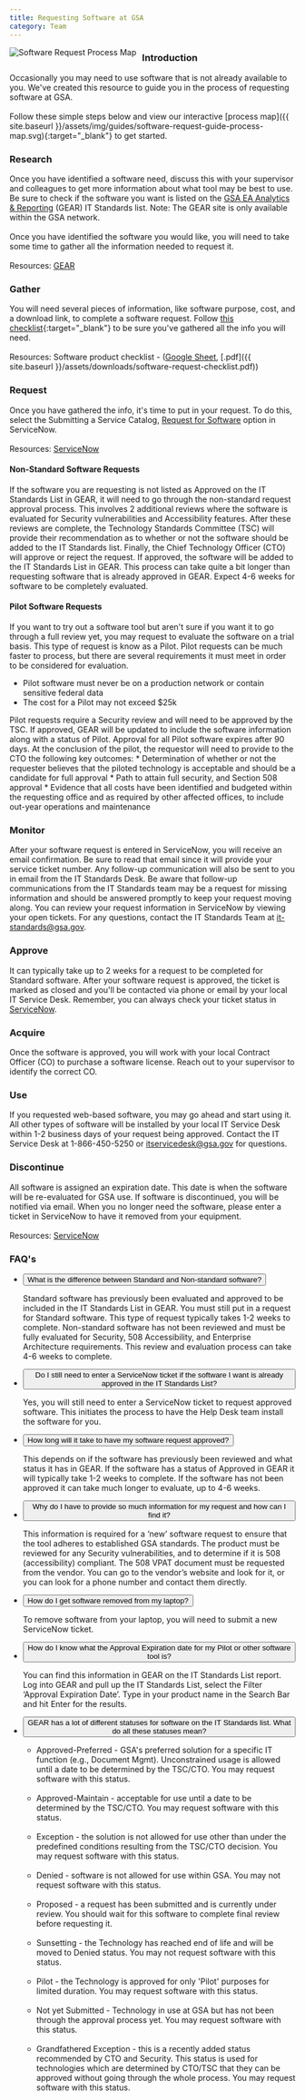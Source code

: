 ```yaml
---
title: Requesting Software at GSA
category: Team
---
```


  <a href="{{ site.baseurl }}/assets/img/guides/software-request-guide-process-map.svg" target="_blank"><img src="{{ site.baseurl }}/assets/img/guides/software-request-process-map.png"
    alt="Software Request Process Map"
    style="float: left;  margin-right: 10px;"></a>

### Introduction

Occasionally you may need to use software that is not already available to you. We've created this resource to guide you in the process of requesting software at GSA.<br>
<br>Follow these simple steps below and view our interactive [process map]({{ site.baseurl }}/assets/img/guides/software-request-guide-process-map.svg){:target="_blank"} to get started.

### Research
Once you have identified a software need, discuss this with your supervisor and colleagues to get more information about what tool may be best to use. Be sure to check if the software you want is listed on the [GSA EA Analytics & Reporting](https://ea.gsa.gov/#!/itstandards) (GEAR) IT Standards list. Note: The GEAR site is only available within the GSA network.<br><br> Once you have identified the software you would like, you will need to take some time to gather all the information needed to request it.
<br>
<br>
Resources: [GEAR](https://ea.gsa.gov/#!/itstandards)

### Gather
You will need several pieces of information, like software purpose, cost, and a download link, to complete a software request. Follow [this checklist](https://docs.google.com/a/gsa.gov/spreadsheets/d/1zIyZGdmEuWUeuko7yEaupETz2YGJQpOumHwiUntul64/edit?usp=sharing){:target="_blank"} to be sure you've gathered all the info you will need.
<br>
<br>
Resources: Software product checklist - ([Google Sheet](https://docs.google.com/a/gsa.gov/spreadsheets/d/1zIyZGdmEuWUeuko7yEaupETz2YGJQpOumHwiUntul64/edit?usp=sharing), [.pdf]({{ site.baseurl }}/assets/downloads/software-request-checklist.pdf))

### Request
Once you have gathered the info, it's time to put in your request. To do this, select the Submitting a Service Catalog, [Request for Software](https://gsa.service-now.com/GSA_Self-Service/software.do) option in ServiceNow.
<br>
<br>
Resources: [ServiceNow](https://gsa.service-now.com/GSA_Self-Service/software.do)

#### Non-Standard Software Requests
If the software you are requesting is not listed as Approved on the IT Standards List in GEAR, it will need to go through the non-standard request approval process. This involves 2 additional reviews where the software is evaluated for Security vulnerabilities and Accessibility features. After these reviews are complete, the Technology Standards Committee (TSC) will provide their recommendation as to whether or not the software should be added to the IT Standards list. Finally, the Chief Technology Officer (CTO) will approve or reject the request. If approved, the software will be added to the IT Standards List in GEAR. This process can take quite a bit longer than requesting software that is already approved in GEAR. Expect 4-6 weeks for software to be completely evaluated.

#### Pilot Software Requests
If you want to try out a software tool but aren't sure if you want it to go through a full review yet, you may request to evaluate the software on a trial basis. This type of request is know as a Pilot. Pilot requests can be much faster to process, but there are several requirements it must meet in order to be considered for evaluation.
<ul><li>Pilot software must never be on a production network or contain sensitive federal data</li><li>The cost for a Pilot may not exceed $25k</li></ul>
Pilot requests require a Security review and will need to be approved by the TSC. If approved, GEAR will be updated to include the software information along with a status of Pilot. Approval for all Pilot software expires after 90 days.
At the conclusion of the pilot, the requestor will need to provide to the CTO the following key outcomes:
* Determination of whether or not the requester believes that the piloted technology is acceptable and should be a candidate for full approval
* Path to attain full security, and Section 508 approval
* Evidence that all costs have been identified and budgeted within the requesting office and as required by other affected offices, to include out-year operations and maintenance

### Monitor
After your software request is entered in ServiceNow, you will receive an email confirmation. Be sure to read that email since it will provide your service ticket number.  Any follow-up communication will also be sent to you in email from the IT Standards Desk. Be aware that follow-up communications from the IT Standards team may be a request for missing information and should be answered promptly to keep your request moving along. You can review your request information in ServiceNow by viewing your open tickets. For any questions, contact the IT Standards Team at it-standards@gsa.gov.

### Approve
It can typically take up to 2 weeks for a request to be completed for Standard software. After your software request is approved, the ticket is marked as closed and you'll be contacted via phone or email by your local IT Service Desk. Remember, you can always check your ticket status in [ServiceNow](https://gsa.service-now.com/GSA_Self-Service/home.do).

### Acquire
Once the software is approved, you will work with your local Contract Officer (CO) to purchase a software license. Reach out to your supervisor to identify the correct CO.

### Use
If you requested web-based software, you may go ahead and start using it.
All other types of software will be installed by your local IT Service Desk within 1-2 business days of your request being approved. Contact the IT Service Desk at 1-866-450-5250 or itservicedesk@gsa.gov for questions.

### Discontinue
All software is assigned an expiration date. This date is when the software will be re-evaluated for GSA use. If software is discontinued, you will be notified via email.
When you no longer need the software, please enter a ticket in ServiceNow to have it removed from your equipment.
<br>
<br>
Resources: [ServiceNow](#)

### FAQ's

<ul class="usa-accordion">
  <li>
    <button class="usa-accordion-button"
      aria-expanded="true" aria-controls="Question-1">
      What is the difference between Standard and Non-standard software?
    </button>
    <div id="Question-1" class="usa-accordion-content">
      <p>
      Standard software has previously been evaluated and approved to be included in the IT Standards List in GEAR. You must still put in a request for Standard software. This type of request typically takes 1-2 weeks to complete.
      Non-standard software has not been reviewed and must be fully evaluated for Security, 508 Accessibility, and Enterprise Architecture requirements. This review and evaluation process can take 4-6 weeks to complete.
      </p>
    </div>
  </li>
  <li>
    <button class="usa-accordion-button"
      aria-controls="Question-2">
      Do I still need to enter a ServiceNow ticket if the software I want is already approved in the IT Standards List?
    </button>
    <div id="Question-2" class="usa-accordion-content">
      <p>
      Yes, you will still need to enter a ServiceNow ticket to request approved software. This initiates the process to have the Help Desk team install the software for you.
      </p>
    </div>
  </li>
  <li>
    <button class="usa-accordion-button"
      aria-controls="Question-3">
      How long will it take to have my software request approved?
    </button>
    <div id="Question-3" class="usa-accordion-content">
      <p>
      This depends on if the software has previously been reviewed and what status it has in GEAR. If the software has a status of Approved in GEAR it will typically take 1-2 weeks to complete. If the software has not been approved it can take much longer to evaluate, up to 4-6 weeks.
      </p>
    </div>
  </li>
  <li>
    <button class="usa-accordion-button"
      aria-controls="Question-4">
      Why do I have to provide so much information for my request and how can I find it?
    </button>
    <div id="Question-4" class="usa-accordion-content">
      <p>
      This information is required for a ‘new’ software request to ensure that the tool adheres to established GSA standards.  The product must be reviewed for any Security vulnerabilities, and to determine if it is 508 (accessibility) compliant.  The 508 VPAT document must be requested from the vendor. You can go to the vendor’s website and look for it, or you can look for a phone number and contact them directly.
      </p>
    </div>
  </li>
  <li>
    <button class="usa-accordion-button"
      aria-controls="Question-5">
      How do I get software removed from my laptop?
    </button>
    <div id="Question-5" class="usa-accordion-content">
      <p>
      To remove software from your laptop, you will need to submit a new ServiceNow ticket.
      </p>
    </div>
  </li>
  <li>
    <button class="usa-accordion-button"
      aria-controls="Question-6">
      How do I know what the Approval Expiration date for my Pilot or other software tool is?
    </button>
    <div id="Question-6" class="usa-accordion-content">
      <p>
      You can find this information in GEAR on the IT Standards List report.  Log into GEAR and pull up the IT Standards List, select the Filter ‘Approval Expiration Date’.  Type in your product name in the Search Bar and hit Enter for the results.
      </p>
    </div>
  </li>
  <li>
    <button class="usa-accordion-button"
      aria-controls="Question-7">
      GEAR has a lot of different statuses for software on the IT Standards list. What do all these statuses mean?
    </button>
    <div id="Question-7" class="usa-accordion-content">
      <p>
      <ul><li>  Approved-Preferred - GSA's preferred solution for a specific IT function (e.g., Document Mgmt). Unconstrained usage is allowed until a date to be determined by the TSC/CTO. You may request software with this status.</li><br>
<li>Approved-Maintain - acceptable for use until a date to be determined by the TSC/CTO. You may request software with this status.</li><br>
<li>Exception - the solution is not allowed for use other than under the predefined conditions resulting from the TSC/CTO decision. You may request software with this status.</li><br>
<li>Denied - software is not allowed for use within GSA. You may not request software with this status.</li><br>
<li>Proposed - a request has been submitted and is currently under review. You should wait for this software to complete final review before requesting it. </li><br>
<li>Sunsetting - the Technology has reached end of life and will be moved to Denied status. You may not request software with this status.</li><br>
<li>Pilot - the Technology is approved for only 'Pilot' purposes for limited duration. You may request software with this status.</li><br>
<li>Not yet Submitted - Technology in use at GSA but has not been through the approval process yet. You may request software with this status.</li><br>
<li>Grandfathered Exception - this is a recently added status recommended by CTO and Security.  This status is used for technologies which are determined by CTO/TSC that they can be approved without going through the whole process. You may request software with this status.</li><br>
</ul>
      </p>
    </div>
  </li>
</ul>
